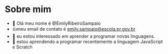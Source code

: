 # Sobre mim

- 👋 Olá meu nome é @EmilyRibeiroSampaio
- :+1:meu email de contato é emily.sampaio@escola.pr.gov.br
- 👀 eu estou interessado em aprender a programar novas linguagens.
- 🌱 estou aprendendo a programar recentemente a linguagem JavaScript e Scratch
